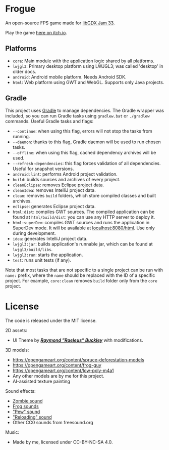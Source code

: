 # Frogue

An open-source FPS game made for [libGDX Jam 33](https://itch.io/jam/libgdx-jam-33/entries).

Play the game [here on itch.io](https://necrashter.itch.io/frogue).

## Platforms

- `core`: Main module with the application logic shared by all platforms.
- `lwjgl3`: Primary desktop platform using LWJGL3; was called 'desktop' in older docs.
- `android`: Android mobile platform. Needs Android SDK.
- `html`: Web platform using GWT and WebGL. Supports only Java projects.

## Gradle

This project uses [Gradle](https://gradle.org/) to manage dependencies.
The Gradle wrapper was included, so you can run Gradle tasks using `gradlew.bat` or `./gradlew` commands.
Useful Gradle tasks and flags:

- `--continue`: when using this flag, errors will not stop the tasks from running.
- `--daemon`: thanks to this flag, Gradle daemon will be used to run chosen tasks.
- `--offline`: when using this flag, cached dependency archives will be used.
- `--refresh-dependencies`: this flag forces validation of all dependencies. Useful for snapshot versions.
- `android:lint`: performs Android project validation.
- `build`: builds sources and archives of every project.
- `cleanEclipse`: removes Eclipse project data.
- `cleanIdea`: removes IntelliJ project data.
- `clean`: removes `build` folders, which store compiled classes and built archives.
- `eclipse`: generates Eclipse project data.
- `html:dist`: compiles GWT sources. The compiled application can be found at `html/build/dist`: you can use any HTTP server to deploy it.
- `html:superDev`: compiles GWT sources and runs the application in SuperDev mode. It will be available at [localhost:8080/html](http://localhost:8080/html). Use only during development.
- `idea`: generates IntelliJ project data.
- `lwjgl3:jar`: builds application's runnable jar, which can be found at `lwjgl3/build/libs`.
- `lwjgl3:run`: starts the application.
- `test`: runs unit tests (if any).

Note that most tasks that are not specific to a single project can be run with `name:` prefix, where the `name` should be replaced with the ID of a specific project.
For example, `core:clean` removes `build` folder only from the `core` project.

# License

The code is released under the MIT license.

2D assets:
- UI Theme by [***Raymond "Raeleus" Buckley***](https://ray3k.wordpress.com/software/skin-composer-for-libgdx/) with modifications.

3D models:
- https://opengameart.org/content/spruce-deforestation-models
- https://opengameart.org/content/frog-guy
- https://opengameart.org/content/low-poly-m4a1
- Any other models are by me for this project.
- AI-assisted texture painting

Sound effects:
- [Zombie sound](https://freesound.org/people/ohheyvoid/sounds/540818/)
- [Frog sounds](https://freesound.org/people/OneTwo_BER/sounds/474193/)
- ["Pew" sound](https://freesound.org/people/0ne_one111yt/sounds/478215/)
- ["Reloading" sound](https://freesound.org/people/TyrantTim/sounds/800861/)
- Other CC0 sounds from freesound.org

Music:
- Made by me, licensed under CC-BY-NC-SA 4.0.
